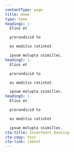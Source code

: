 ```yaml
---
contentType: page
title: Home
type: home
heading1: |-
  Elius et

  prorundicid to

  es moditio ratintet 

  ipsum molupta ssimillec.
heading2: |-
  Elius et

  prorundicid to 

  es moditio ratintet 

  ipsum molupta ssimillec.
heading3: |-
  Elius et

  prorundicid to 

  es moditio ratintet 

  ipsum molupta ssimillec.
cta-title: Investment Banking
cta-copy: test
cta-link: /about
---
```


